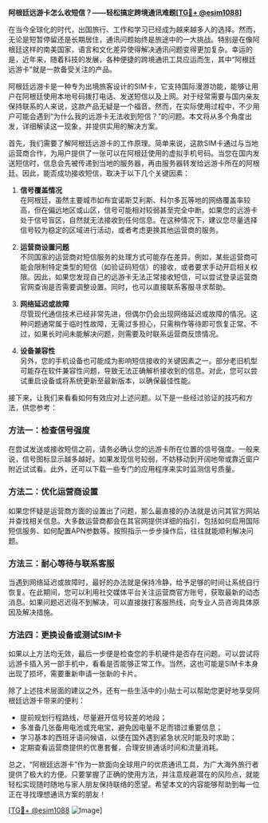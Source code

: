 **阿根廷远游卡怎么收短信？——轻松搞定跨境通讯难题[[TG💪+ @esim1088](https://t.me/s/esim1088)]**

在当今全球化的时代，出国旅行、工作和学习已经成为越来越多人的选择。然而，无论是短暂停留还是长期居住，通讯问题始终是旅途中的一大挑战。特别是在像阿根廷这样的南美国家，语言和文化差异使得解决通讯问题变得更加复杂。幸运的是，近年来，随着科技的发展，各种便捷的跨境通讯工具应运而生，其中“阿根廷远游卡”就是一款备受关注的产品。

阿根廷远游卡是一种专为出境旅客设计的SIM卡，它支持国际漫游功能，能够让用户在阿根廷使用本地号码拨打电话、发送短信以及上网。对于经常需要与国内亲友保持联系的人来说，这款产品无疑是一个福音。然而，在实际使用过程中，不少用户可能会遇到“为什么我的远游卡无法收到短信？”的问题。本文将从多个角度出发，详细解读这一现象，并提供实用的解决方案。

首先，我们需要了解阿根廷远游卡的工作原理。简单来说，这款SIM卡通过与当地运营商合作，为用户提供了一张可以在阿根廷使用的虚拟手机号码。当您在国内发送短信时，信息会先被传递到当地的服务器，再由服务器转发给远游卡所在的阿根廷。因此，能否成功接收短信，取决于以下几个关键因素：

1. **信号覆盖情况**  
   在阿根廷，虽然主要城市如布宜诺斯艾利斯、科尔多瓦等地的网络覆盖率较高，但在偏远地区或山区，信号可能相对较弱甚至完全中断。如果您的远游卡处于信号盲区，自然就无法接收到任何信息。在这种情况下，建议您尽量选择信号较为稳定的区域进行活动，或者考虑更换其他运营商的服务。

2. **运营商设置问题**  
   不同国家的运营商对短信服务的处理方式可能存在差异。例如，某些运营商可能会限制特定类型的短信（如验证码短信）的接收，或者要求手动开启相关权限。因此，如果您发现自己的远游卡无法正常接收短信，可以尝试登录运营商官网查询是否需要调整设置。同时，也可以直接联系客服寻求帮助。

3. **网络延迟或故障**  
   尽管现代通信技术已经非常先进，但偶尔仍会出现网络延迟或故障的情况。这种问题通常属于临时性故障，无需过多担心，只需稍作等待即可恢复正常。不过，如果长时间未能解决问题，则需要及时联系运营商反馈情况。

4. **设备兼容性**  
   另外，您的手机设备也可能成为影响短信接收的关键因素之一。部分老旧机型可能存在软件兼容性问题，导致无法正确解析接收到的信息。对此，您可以尝试重启设备或将系统更新至最新版本，以确保最佳性能。

接下来，让我们来看看如何有效应对上述问题。以下是一些经过验证的技巧和方法，供您参考：

### 方法一：检查信号强度
在尝试发送或接收短信之前，请务必确认您的远游卡所在位置的信号强度。一般来说，信号图标显示越多越好。如果发现信号较弱，不妨移动到开阔地带或靠近窗户附近试试看。此外，还可以下载一些专门的应用程序来实时监测信号质量。

### 方法二：优化运营商设置
如果您怀疑是运营商方面的设置出了问题，那么最直接的办法就是访问其官方网站并查找相关信息。大多数运营商都会在其官网提供详细的指引，包括如何启用国际短信服务、如何配置APN参数等。按照指示一步步操作后，往往就能顺利解决问题。

### 方法三：耐心等待与联系客服
当遇到网络延迟或故障时，最好的办法就是保持冷静，给予足够的时间让系统自行恢复。在此期间，您可以利用社交媒体平台关注运营商官方账号，获取最新的动态消息。如果问题迟迟得不到解决，可以直接拨打客服热线，向专业人员咨询具体原因及解决措施。

### 方法四：更换设备或测试SIM卡
如果以上方法均无效，最后一步便是检查您的手机硬件是否存在问题。可以尝试将远游卡插入另一部手机中，看看是否能够正常工作。当然，这也可能是SIM卡本身出现了损坏，需要重新申请一张新的卡片。

除了上述技术层面的建议之外，还有一些生活中的小贴士可以帮助您更好地享受阿根廷远游卡带来的便利：

- 提前规划行程路线，尽量避开信号较差的地段；
- 多准备几张备用电池或充电宝，避免因电量不足而错过重要信息；
- 学习基本的西班牙语问候语，以便在国外遇到紧急状况时能及时求助；
- 定期查看运营商提供的优惠套餐，合理安排通话时间和流量消耗。

总之，“阿根廷远游卡”作为一款面向全球用户的优质通讯工具，为广大海外旅行者提供了极大的方便。只要掌握了正确的使用方法，并注意规避潜在的风险点，就能轻松实现随时随地与家人朋友保持联络的愿望。希望本文的内容能够帮助到每一位正在寻找理想通讯方案的朋友！

[[TG💪+ @esim1088](https://t.me/s/esim1088) ![Image](https://i.postimg.cc/4NQfJmqS/Snipaste-2025-05-13-00-14-12.png)]